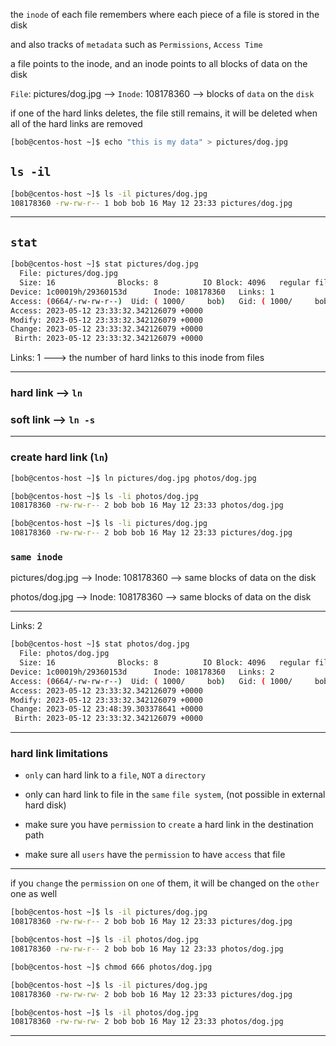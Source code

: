 

the `inode` of each file remembers where each piece of a file is stored in the disk

and also tracks of `metadata` such as `Permissions`, `Access Time`

a file points to the inode, and an inode points to all blocks of data on the disk

`File`: pictures/dog.jpg      -->       `Inode`: 108178360      -->       blocks of `data` on the `disk`


if one of the hard links deletes, the file still remains, it will be deleted when all of the hard links are removed


```bash
[bob@centos-host ~]$ echo "this is my data" > pictures/dog.jpg
```
## `ls -il`

```bash
[bob@centos-host ~]$ ls -il pictures/dog.jpg 
108178360 -rw-rw-r-- 1 bob bob 16 May 12 23:33 pictures/dog.jpg
```

________________________________________________________________________________________________

## `stat`

```bash
[bob@centos-host ~]$ stat pictures/dog.jpg 
  File: pictures/dog.jpg
  Size: 16              Blocks: 8          IO Block: 4096   regular file
Device: 1c00019h/29360153d      Inode: 108178360   Links: 1
Access: (0664/-rw-rw-r--)  Uid: ( 1000/     bob)   Gid: ( 1000/     bob)
Access: 2023-05-12 23:33:32.342126079 +0000
Modify: 2023-05-12 23:33:32.342126079 +0000
Change: 2023-05-12 23:33:32.342126079 +0000
 Birth: 2023-05-12 23:33:32.342126079 +0000
```

Links: 1      --->      the number of hard links to this inode from files 


________________________________________________________________________________________________


### hard link --> `ln`

### soft link --> `ln -s`

________________________________________________________________________________________________


### create hard link  (`ln`)

```bash
[bob@centos-host ~]$ ln pictures/dog.jpg photos/dog.jpg

[bob@centos-host ~]$ ls -li photos/dog.jpg
108178360 -rw-rw-r-- 2 bob bob 16 May 12 23:33 photos/dog.jpg

[bob@centos-host ~]$ ls -li pictures/dog.jpg 
108178360 -rw-rw-r-- 2 bob bob 16 May 12 23:33 pictures/dog.jpg
```


### `same inode`


 pictures/dog.jpg      -->       Inode: 108178360      -->       same blocks of data on the disk
                   
 photos/dog.jpg        -->       Inode: 108178360      -->       same blocks of data on the disk


________________________________________________________________________________________________


Links: 2

```bash
[bob@centos-host ~]$ stat photos/dog.jpg 
  File: photos/dog.jpg
  Size: 16              Blocks: 8          IO Block: 4096   regular file
Device: 1c00019h/29360153d      Inode: 108178360   Links: 2
Access: (0664/-rw-rw-r--)  Uid: ( 1000/     bob)   Gid: ( 1000/     bob)
Access: 2023-05-12 23:33:32.342126079 +0000
Modify: 2023-05-12 23:33:32.342126079 +0000
Change: 2023-05-12 23:48:39.303378641 +0000
 Birth: 2023-05-12 23:33:32.342126079 +0000
```

________________________________________________________________________________________________


### hard link limitations


- `only` can hard link to a `file`, `NOT` a `directory`

- only can hard link to file in the `same` `file system`, (not possible in external hard disk)

- make sure you have `permission` to `create` a hard link in the destination path

- make sure all `users` have the `permission` to have `access` that file



________________________________________________________________________________________________


if you `change` the `permission` on `one` of them, it will be changed on the `other` one as well

```bash
[bob@centos-host ~]$ ls -il pictures/dog.jpg 
108178360 -rw-rw-r-- 2 bob bob 16 May 12 23:33 pictures/dog.jpg

[bob@centos-host ~]$ ls -il photos/dog.jpg 
108178360 -rw-rw-r-- 2 bob bob 16 May 12 23:33 photos/dog.jpg

[bob@centos-host ~]$ chmod 666 photos/dog.jpg

[bob@centos-host ~]$ ls -il pictures/dog.jpg 
108178360 -rw-rw-rw- 2 bob bob 16 May 12 23:33 pictures/dog.jpg

[bob@centos-host ~]$ ls -il photos/dog.jpg 
108178360 -rw-rw-rw- 2 bob bob 16 May 12 23:33 photos/dog.jpg
```

________________________________________________________________________________________________
